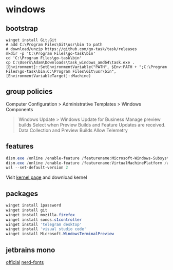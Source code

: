 # windows

## bootstrap

```
winget install Git.Git
# add C:\Program Files\Git\usr\bin to path
# download/unzip https://github.com/go-task/task/releases
mkdir -p 'C:\Program Files\go-task\bin'
cd 'C:\Program Files\go-task\bin'
cp C:\Users\Adam\Downloads\task_windows_amd64\task.exe .
[Environment]::SetEnvironmentVariable("PATH", $Env:PATH + ";C:\Program Files\go-task\bin;C:\Program Files\Git\usr\bin", [EnvironmentVariableTarget]::Machine)
```

## group policies

Computer Configuration > Administrative Templates > Windows Components

> Windows Update > Windows Update for Business
> Manage preview builds
> Select when Preview Builds and Feature Updates are received.
> Data Collection and Preview Builds
> Allow Telemetry

## features

```ps1
dism.exe /online /enable-feature /featurename:Microsoft-Windows-Subsystem-Linux /all /norestart
dism.exe /online /enable-feature /featurename:VirtualMachinePlatform /all /norestart
wsl --set-default-version 2
```

Visit [kernel page](https://aka.ms/wsl2kernel) and download kernel

## packages

```ps1
winget install 1password
winget install git
winget install mozilla.firefox
winget install sonos.s1controller
winget install 'telegram desktop'
winget install 'visual studio code'
winget install Microsoft.WindowsTerminalPreview
```

## jetbrains mono

[official](https://download.jetbrains.com/fonts/JetBrainsMono-1.0.0.zip?fromGitHub)
[nerd-fonts](https://github.com/ryanoasis/nerd-fonts/releases/download/v2.1.0/JetBrainsMono.zip)
